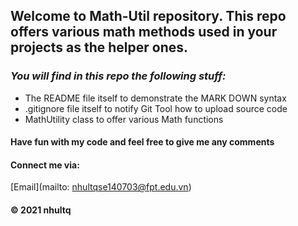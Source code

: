 ## Welcome to Math-Util repository. This repo offers various math methods used in your projects as the helper ones.

### _You will find in this repo the following stuff:_
* The README file itself to demonstrate the MARK DOWN syntax
* .gitignore file itself to notify Git Tool how to upload source code
* MathUtility class to offer various Math functions

#### Have fun with my code and feel free to give me any comments

#### Connect me via:
[Email](mailto: nhultqse140703@fpt.edu.vn)

#### © 2021 nhultq


